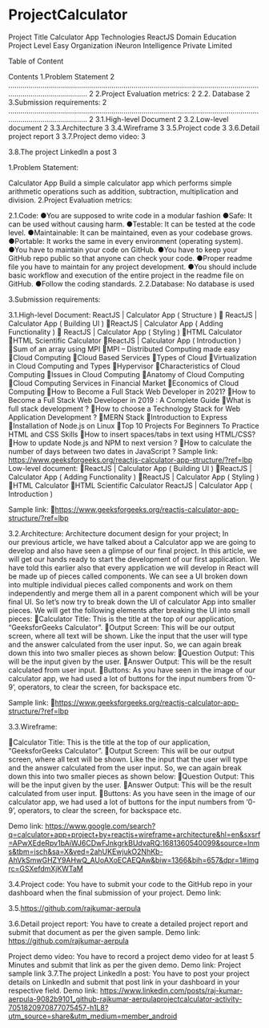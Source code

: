 # ProjectCalculator





Project Title	Calculator App
Technologies	ReactJS
Domain	Education
Project Level	Easy
Organization	iNeuron Intelligence Private Limited









Table of Content


Contents
1.Problem Statement	2
...................................................................................................................................................................    2
2.Project Evaluation metrics:	2
2.2. Database	2
3.Submission requirements:	2
...................................................................................................................................................................    2
3.1.High-level Document	2
3.2.Low-level document	2
3.3.Architecture	3
3.4.Wireframe	3
3.5.Project code	3
3.6.Detail project report	3
3.7.Project demo video:	3


3.8.The project LinkedIn a post	3




1.Problem Statement:


Calculator App
Build a simple calculator app which performs simple arithmetic operations such as addition, subtraction, multiplication and division.
2.Project Evaluation metrics:


2.1.Code:
●You are supposed to write code in a modular fashion
●Safe: It can be used without causing harm.
●Testable: It can be tested at the code level.
●Maintainable: It can be maintained, even as your codebase grows.
●Portable: It works the same in every environment (operating system).
●You have to maintain your code on GitHub.
●You have to keep your GitHub repo public so that anyone can check your code.
●Proper readme file you have to maintain for any project development.
●You should include basic workflow and execution of the entire project in the readme file on GitHub.
●Follow the coding standards.
2.2.Database:
No database is used

3.Submission requirements:



3.1.High-level Document:
ReactJS | Calculator App ( Structure )
 ReactJS | Calculator App ( Building UI )
ReactJS | Calculator App ( Adding Functionality )
 ReactJS | Calculator App ( Styling )
HTML Calculator
HTML Scientific Calculator
ReactJS | Calculator App ( Introduction )
Sum of an array using MPI
MPI – Distributed Computing made easy
Cloud Computing
Cloud Based Services
Types of Cloud
Virtualization in Cloud Computing and Types
Hypervisor
Characteristics of Cloud Computing
Issues in Cloud Computing
Anatomy of Cloud Computing
Cloud Computing Services in Financial Market
Economics of Cloud Computing
How to Become a Full Stack Web Developer in 2021?
How to Become a Full Stack Web Developer in 2019 : A Complete Guide
What is full stack development ?
How to choose a Technology Stack for Web Application Development ?
MERN Stack
Introduction to Express
Installation of Node.js on Linux
Top 10 Projects For Beginners To Practice HTML and CSS Skills
How to insert spaces/tabs in text using HTML/CSS?
How to update Node.js and NPM to next version ?
How to calculate the number of days between two dates in JavaScript ?
Sample link:
https://www.geeksforgeeks.org/reactjs-calculator-app-structure/?ref=lbp
Low-level document:
ReactJS | Calculator App ( Building UI )
ReactJS | Calculator App ( Adding Functionality )
ReactJS | Calculator App ( Styling )
HTML Calculator
HTML Scientific Calculator
ReactJS | Calculator App ( Introduction )

Sample link:
https://www.geeksforgeeks.org/reactjs-calculator-app-structure/?ref=lbp

3.2.Architecture:
Architecture document design for your project;
In our previous article, we have talked about a Calculator app we are going to develop and also have seen a glimpse of our final project. In this article, we will get our hands ready to start the development of our first application. We have told this earlier also that every application we will develop in React will be made up of pieces called components. We can see a UI broken down into multiple individual pieces called components and work on them independently and merge them all in a parent component which will be your final UI. So let’s now try to break down the UI of calculator App into smaller pieces. We will get the following elements after breaking the UI into small pieces:
Calculator Title: This is the title at the top of our application, “GeeksforGeeks Calculator”.
Output Screen: This will be our output screen, where all text will be shown. Like the input that the user will type and the answer calculated from the user input. So, we can again break down this into two smaller pieces as shown below:
Question Output: This will be the input given by the user.
Answer Output: This will be the result calculated from user input.
Buttons: As you have seen in the image of our calculator app, we had used a lot of buttons for the input numbers from ‘0-9’, operators, to clear the screen, for backspace etc.

Sample link:
https://www.geeksforgeeks.org/reactjs-calculator-app-structure/?ref=lbp

3.3.Wireframe:

Calculator Title: This is the title at the top of our application, “GeeksforGeeks Calculator”.
Output Screen: This will be our output screen, where all text will be shown. Like the input that the user will type and the answer calculated from the user input. So, we can again break down this into two smaller pieces as shown below:
Question Output: This will be the input given by the user.
Answer Output: This will be the result calculated from user input.
Buttons: As you have seen in the image of our calculator app, we had used a lot of buttons for the input numbers from ‘0-9’, operators, to clear the screen, for backspace etc.

Demo link:
https://www.google.com/search?q=calculator+app+project+by+reactjs+wireframe+architecture&hl=en&sxsrf=APwXEdeRpv1bAiWJ6CDwFJnkgrkBUdvaRQ:1681360540099&source=lnms&tbm=isch&sa=X&ved=2ahUKEwjukO2NhKb-AhVkSmwGHZY9AHwQ_AUoAXoECAEQAw&biw=1366&bih=657&dpr=1#imgrc=GSXefdmXjKWTaM







3.4.Project code:
You have to submit your code to the GitHub repo in your dashboard when the final submission of your project.
Demo link:

3.5.https://github.com/rajkumar-aerpula

3.6.Detail project report:
You have to create a detailed project report and submit that document as per the given sample. Demo link:
https://github.com/rajkumar-aerpula

Project demo video:
You have to record a project demo video for at least 5 Minutes and submit that link as per the given demo.
Demo link:
Project sample link
3.7.The project LinkedIn a post:
You have to post your project details on LinkedIn and submit that post link in your dashboard in your respective field.
Demo link:
https://www.linkedin.com/posts/raj-kumar-aerpula-9082b9101_github-rajkumar-aerpulaprojectcalculator-activity-7051820970877075457-h1L8?utm_source=share&utm_medium=member_android

